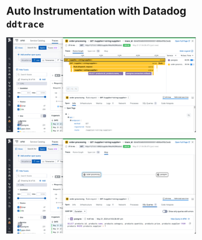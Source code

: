 # Auto Instrumentation with Datadog `ddtrace`

![](img/datadog-ddtrace-01.png)


![](img/datadog-ddtrace-02.png)
